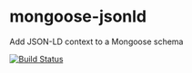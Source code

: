 # mongoose-jsonld
Add JSON-LD context to a Mongoose schema 

[![Build Status](https://travis-ci.org/infolis/mongoose-jsonld.svg?branch=master)](https://travis-ci.org/infolis/mongoose-jsonld)
